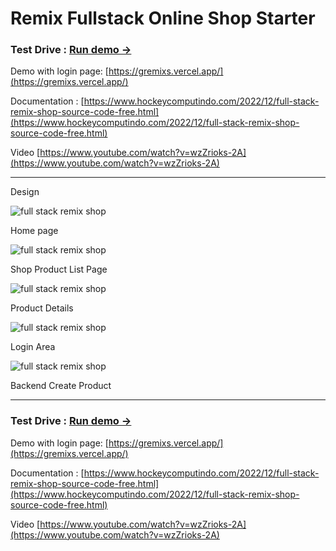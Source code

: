 # Remix Fullstack Online Shop Starter

### Test Drive : [Run demo →](https://websitedeveloper.pages.dev/)

Demo with login page: [https://gremixs.vercel.app/](https://gremixs.vercel.app/)

Documentation : [https://www.hockeycomputindo.com/2022/12/full-stack-remix-shop-source-code-free.html](https://www.hockeycomputindo.com/2022/12/full-stack-remix-shop-source-code-free.html)

Video [https://www.youtube.com/watch?v=wzZrioks-2A](https://www.youtube.com/watch?v=wzZrioks-2A)

---------------------------

Design 

![full stack remix shop](ui/home.png)

Home page

![full stack remix shop](ui/shop.png)

Shop Product List Page

![full stack remix shop](ui/product.png)

Product Details

![full stack remix shop](ui/login.png)

Login Area

![full stack remix shop](ui/backend.png)

Backend Create Product


---------------------------

### Test Drive : [Run demo →](https://websitedeveloper.pages.dev/)

Demo with login page: [https://gremixs.vercel.app/](https://gremixs.vercel.app/)

Documentation : [https://www.hockeycomputindo.com/2022/12/full-stack-remix-shop-source-code-free.html](https://www.hockeycomputindo.com/2022/12/full-stack-remix-shop-source-code-free.html)

Video [https://www.youtube.com/watch?v=wzZrioks-2A](https://www.youtube.com/watch?v=wzZrioks-2A)
